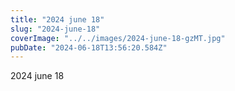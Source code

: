 ```yaml
---
title: "2024 june 18"
slug: "2024-june-18"
coverImage: "../../images/2024-june-18-gzMT.jpg"
pubDate: "2024-06-18T13:56:20.584Z"
---
```


2024 june 18
